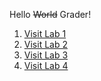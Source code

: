 Hello ~~World~~ Grader!

1. [Visit Lab 1](https://tempaccount42.github.io/cse15l-lab-reports/lab-report-1-week-2.html)
2. [Visit Lab 2](https://tempaccount42.github.io/cse15l-lab-reports/lab-report-2-week-4.html)
3. [Visit Lab 3](https://tempaccount42.github.io/cse15l-lab-reports/lab-report-3-week-6.html)
4. [Visit Lab 4](https://tempaccount42.github.io/cse15l-lab-reports/lab-report-4-week-8.html)
